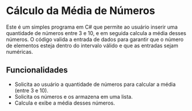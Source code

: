 # Cálculo da Média de Números

Este é um simples programa em C# que permite ao usuário inserir uma quantidade de números entre 3 e 10, e em seguida calcula a média desses números. O código valida a entrada de dados para garantir que o número de elementos esteja dentro do intervalo válido e que as entradas sejam numéricas.

## Funcionalidades

- Solicita ao usuário a quantidade de números para calcular a média (entre 3 e 10).
- Solicita os números e os armazena em uma lista.
- Calcula e exibe a média desses números.
